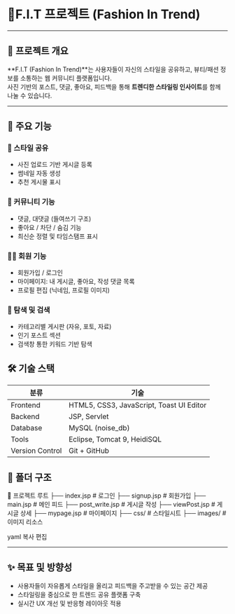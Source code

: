 # 👕F.I.T 프로젝트 (Fashion In Trend)

---

## 📌 프로젝트 개요

**F.I.T (Fashion In Trend)**는 사용자들이 자신의 스타일을 공유하고, 뷰티/패션 정보를 소통하는 웹 커뮤니티 플랫폼입니다.  
사진 기반의 포스트, 댓글, 좋아요, 피드백을 통해 **트렌디한 스타일링 인사이트**를 함께 나눌 수 있습니다.

---

## 🎯 주요 기능

### 📸 스타일 공유
- 사진 업로드 기반 게시글 등록
- 썸네일 자동 생성
- 추천 게시물 표시

### 💬 커뮤니티 기능
- 댓글, 대댓글 (들여쓰기 구조)
- 좋아요 / 차단 / 숨김 기능
- 최신순 정렬 및 타임스탬프 표시

### 🙋‍♀️ 회원 기능
- 회원가입 / 로그인
- 마이페이지: 내 게시글, 좋아요, 작성 댓글 목록
- 프로필 편집 (닉네임, 프로필 이미지)

### 🧭 탐색 및 검색
- 카테고리별 게시판 (자유, 포토, 자료)
- 인기 포스트 섹션
- 검색창 통한 키워드 기반 탐색

 ## 🛠 기술 스택

| 분류 | 기술 |
|------|------|
| Frontend | HTML5, CSS3, JavaScript, Toast UI Editor |
| Backend | JSP, Servlet |
| Database | MySQL (noise_db) |
| Tools | Eclipse, Tomcat 9, HeidiSQL |
| Version Control | Git + GitHub |


## 📁 폴더 구조

📁 프로젝트 루트
├── index.jsp # 로그인
├── signup.jsp # 회원가입
├── main.jsp # 메인 피드
├── post_write.jsp # 게시글 작성
├── viewPost.jsp # 게시글 상세
├── mypage.jsp # 마이페이지
├── css/ # 스타일시트
├── images/ # 이미지 리소스

yaml
복사
편집

---

## ✨ 목표 및 방향성

- 사용자들이 자유롭게 스타일을 올리고 피드백을 주고받을 수 있는 공간 제공  
- 스타일링을 중심으로 한 트렌드 공유 플랫폼 구축  
- 실시간 UX 개선 및 반응형 레이아웃 적용  
